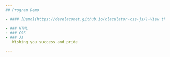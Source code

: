 ```yaml
---
## Program Demo 

- #### [Demo](https://develaconet.github.io/claculator-css-js/)-View the program demo.

- ### HTML
- ### CSS
- ### Js
   Wishing you success and pride 

---
```



